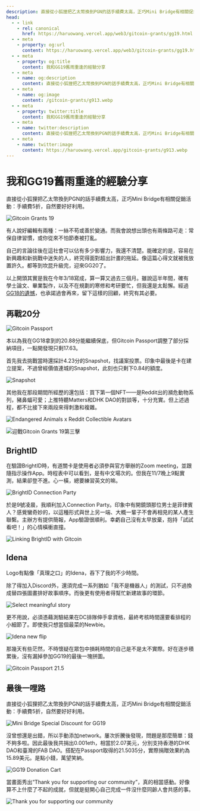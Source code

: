 ```yaml
---
description: 直接從小狐狸把乙太幣換到PGN的話手續費太高，正巧Mini Bridge有相關促銷活動：手續費5折，自然要好好利用
head:
  - - link
    - rel: canonical
      href: https://haruowang.vercel.app/web3/gitcoin-grants/gg19.html
  - - meta
    - property: og:url
      content: https://haruowang.vercel.app/web3/gitcoin-grants/gg19.html
  - - meta
    - property: og:title
      content: 我和GG19舊雨重逢的經驗分享
  - - meta
    - name: og:description
      content: 直接從小狐狸把乙太幣換到PGN的話手續費太高，正巧Mini Bridge有相關促銷活動：手續費5折，自然要好好利用
  - - meta
    - name: og:image
      content: /gitcoin-grants/g913.webp
  - - meta
    - property: twitter:title
      content: 我和GG19舊雨重逢的經驗分享
  - - meta
    - name: twitter:description
      content: 直接從小狐狸把乙太幣換到PGN的話手續費太高，正巧Mini Bridge有相關促銷活動：手續費5折，自然要好好利用
  - - meta
    - name: twitter:image
      content: https://haruowang.vercel.app/gitcoin-grants/g913.webp
---
```


# 我和GG19舊雨重逢的經驗分享

<p><Badge type="info" text="🌳 Evergreen" /></P>

直接從小狐狸把乙太幣換到PGN的話手續費太高，正巧Mini Bridge有相關促銷活動：手續費5折，自然要好好利用。

![Gitcoin Grants 19](/gitcoin-grants/g91.webp)

有人說好編輯有兩種：一絲不苟或善於變通。而我會說想出頭也有兩條路可走：常保自律習慣，或你從來不怕節奏被打亂。

自己的言論往後在這社會可以佔有多少影響力，我還不清楚。能確定的是，容易在新興趣和新挑戰中迷失的人，終究得面對超出計畫的拖延。像這篇心得文就被我放置許久。都等到坎昆升級完，迎來GG20了。

以上開頭其實是我在今年3/18寫成，算一算又過去三個月。雖說這半年間，確有學士論文、畢業製作，以及不在規劃的寒修和考研要忙，但我還是太鬆懈。經過[GG18的遺憾](/web3/gitcoin-grants/gg18)，也承諾過會再來，留下這樣的回顧，終究有其必要。

## 再戰20分

![Gitcoin Passport](/gitcoin-grants/g92.webp)

本以為我在GG18拿到的20.88分能繼續保底，但Gitcoin Passport調整了部分採納項目，一點開發現只剩17.63。

首先我去挑戰當時還採計4.23分的Snapshot，找議案投票。印象中最後是卡在建立提案，不過曾經價值連城的Snapshot，此刻也只剩下0.84的額度。

![Snapshot](/gitcoin-grants/g93.webp)

其他我在那段期間所經歷的還包括：買下第一個NFT——是Reddit出的瀕危動物系列，豬鼻蝠可愛；上推特聽Matters和DHK DAO的對談等，十分充實。但上述過程，都不比接下來兩段來得刺激和複雜。

![Endangered Animals x Reddit Collectible Avatars](/gitcoin-grants/g94.webp)

![迎戰Gitcoin Grants 19第三擊](/gitcoin-grants/g95.webp)

## BrightID

在驗證BrightID時，有道關卡是使用者必須參與官方舉辦的Zoom meeting，並跟隨指示操作App。時程表中可以看到，是有中文場次的。但我在11/7晚上9點實測，結果卻登不進。心一橫，總要練習英文的嘛。

![BrightID Connection Party](/gitcoin-grants/g96.webp)

於是9號凌晨，我順利加入Connection Party。印象中有開鏡頭那位男士是菲律賓人？感覺蠻奇妙的，以這種形式與世上另一端、大概一輩子不會再相見的某人產生聯繫。主辦方有提供簡報，App驗證很順利。幸虧自己沒有太早放棄，抱持「試試看吧！」的心情橫衝直撞。

![Linking BrightID with Gitcoin](/gitcoin-grants/g97.webp)

## Idena

Logo有點像「真理之口」的Idena，吞下了我的不少時間。

除了得加入Discord外，還須完成一系列猶如「我不是機器人」的測試，只不過換成替四張圖畫排好故事順序。而後更有使用者得幫忙新建故事的環節。

![Select meaningful story](/gitcoin-grants/g98.webp)

更不用說，必須憑藉測驗結果在DC排隊伸手拿資格，最終考核時間還要看排程的小細節了。即使我只想當個最菜的Newbie。

![Idena new flip](/gitcoin-grants/g99.webp)

那幾天有些茫然，不時懷疑在眾包中損耗時間的自己是不是太不實際。好在逐步積累後，沒有漏掉參加GG19的最後一塊拼圖。

![Gitcoin Passport 21.5](/gitcoin-grants/g910.webp)

## 最後一哩路

直接從小狐狸把乙太幣換到PGN的話手續費太高，正巧Mini Bridge有相關促銷活動：手續費5折，自然要好好利用。

![Mini Bridge Special Discount for GG19](/gitcoin-grants/g911.webp)

沒曾想還是出錯，所以手動添加network。屢次折騰後發現，問題是那麼簡單：錢不夠多啦。因此最後我共捐出0.001eth，相當於2.07美元，分別支持香港的DHK DAO和臺灣的FAB DAO。搭配在Passport取得的21.5035分，實際捐贈效果約為15.89美元。是點小錢，萬望笑納。

![GG19 Donation Cart](/gitcoin-grants/g912.webp)

當畫面秀出“Thank you for supporting our community”，真的相當感動。好像算不上什麼了不起的成就，但就是挺開心自己完成一件沒什麼同齡人會共感的事。

![Thank you for supporting our community](/gitcoin-grants/g913.webp)